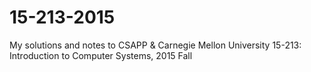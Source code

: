 # 15-213-2015
My solutions and notes to CSAPP &amp; Carnegie Mellon University 15-213: Introduction to Computer Systems, 2015 Fall
